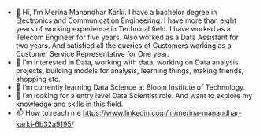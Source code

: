 - 👋 Hi, I’m Merina Manandhar Karki. I have a bachelor degree in Electronics and Communication Engineering. I have more than eight years of working experience in Technical field. I have worked as a Telecom Engineer for five years. Also worked as a Data Assistant for two years. And satisfied all the queries of Customers working as a Customer Service Representative for One year.
- 👀 I’m interested in Data, working with data, working on Data analysis projects, building models for analysis, learning things, making friends, shopping etc.
- 🌱 I’m currently learning Data Science at Bloom Institute of Technology.
- 💞️ I’m looking for a entry level Data Scientist role. And want to explore my knowledge and skills in this field.
- 📫 How to reach me https://www.linkedin.com/in/merina-manandhar-karki-6b32a9195/

<!---
merinakarki/merinakarki is a ✨ special ✨ repository because its `README.md` (this file) appears on your GitHub profile.
You can click the Preview link to take a look at your changes.
--->
